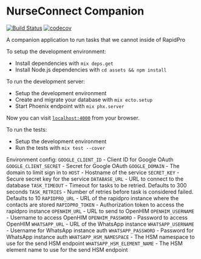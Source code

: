 # NurseConnect Companion
[![Build Status](https://travis-ci.org/praekeltfoundation/nurseconnect-companion.svg?branch=develop)](https://travis-ci.org/praekeltfoundation/nurseconnect-companion)
[![codecov](https://codecov.io/gh/praekeltfoundation/nurseconnect-companion/branch/develop/graph/badge.svg)](https://codecov.io/gh/praekeltfoundation/nurseconnect-companion)

A companion application to run tasks that we cannot inside of RapidPro

To setup the development environment:
  * Install dependencies with `mix deps.get`
  * Install Node.js dependencies with `cd assets && npm install`

To run the development server:
  * Setup the development environment
  * Create and migrate your database with `mix ecto.setup`
  * Start Phoenix endpoint with `mix phx.server`

Now you can visit [`localhost:4000`](http://localhost:4000) from your browser.

To run the tests:
  * Setup the development environment
  * Run the tests with `mix test --cover`

Environment config:
`GOOGLE_CLIENT_ID` - Client ID for Google OAuth
`GOOGLE_CLIENT_SECRET` - Secret for Google OAuth
`GOOGLE_DOMAIN` - The domain to limit sign in to
`HOST` - Hostname of the service
`SECRET_KEY` - Secure secret key for the service
`DATABASE_URL` - URL to connect to the database
`TASK_TIMEOUT` - Timeout for tasks to be retried. Defaults to 300 seconds
`TASK_RETRIES` - Number of retries before task is considered failed. Defaults to 10
`RAPIDPRO_URL` - URL of the rapidpro instance where the contacts are stored
`RAPIDPRO_TOKEN` - Authorization token to access the rapidpro instance
`OPENHIM_URL` - URL to send to OpenHIM
`OPENHIM_USERNAME` - Username to access OpenHIM
`OPENHIM_PASSWORD` - Password to access OpenHIM
`WHATSAPP_URL` - URL of the WhatsApp instance
`WHATSAPP_USERNAME` - Username for WhatsApp instance auth
`WHATSAPP_PASSWORD` - Password for WhatsApp instance auth
`WHATSAPP_HSM_NAMESPACE` - The HSM namespace to use for the send HSM endpoint
`WHATSAPP_HSM_ELEMENT_NAME` - The HSM element name to use for the send HSM endpoint
